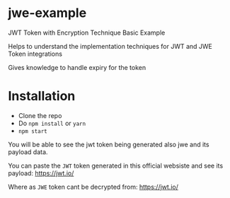 # jwe-example
JWT Token with Encryption Technique Basic Example

Helps to understand the implementation techniques for JWT and JWE Token integrations

Gives knowledge to handle expiry for the token

# Installation
   - Clone the repo
   - Do `npm install` or `yarn`
   - `npm start`
   
You will be able to see the jwt token being generated also jwe and its payload data.

You can paste the `JWT` token generated in this official websiste and see its payload: https://jwt.io/

Where as `JWE` token cant be decrypted from: https://jwt.io/
